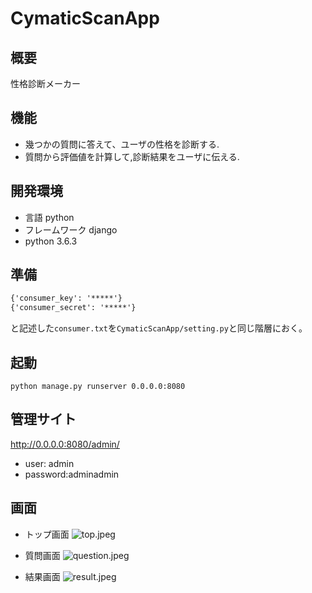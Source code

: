 # CymaticScanApp
## 概要
性格診断メーカー

## 機能
* 幾つかの質問に答えて、ユーザの性格を診断する.
* 質問から評価値を計算して,診断結果をユーザに伝える.

## 開発環境
* 言語 python
* フレームワーク django
* python 3.6.3

## 準備
``` Consumer.txt
{'consumer_key': '*****'}
{'consumer_secret': '*****'}
```

と記述した`consumer.txt`を`CymaticScanApp/setting.py`と同じ階層におく。

## 起動
```
python manage.py runserver 0.0.0.0:8080
```

## 管理サイト

http://0.0.0.0:8080/admin/
* user: admin
* password:adminadmin

## 画面
* トップ画面
![top.jpeg](https://raw.githubusercontent.com/MuslePainBrothers/CymaticScanApp/develop/screen_shot/top.jpeg)

* 質問画面
![question.jpeg](https://raw.githubusercontent.com/MuslePainBrothers/CymaticScanApp/develop/screen_shot/question.jpeg)

* 結果画面
![result.jpeg](https://raw.githubusercontent.com/MuslePainBrothers/CymaticScanApp/develop/screen_shot/result.jpeg)
